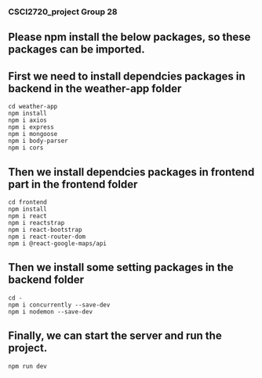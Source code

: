 ###  CSCI2720_project Group 28
## Please npm install the below packages, so these packages can be imported.

## First we need to install dependcies packages in backend in the weather-app folder
```
cd weather-app
npm install
npm i axios
npm i express
npm i mongoose
npm i body-parser
npm i cors
```

## Then we install dependcies packages in frontend part in the frontend folder
```
cd frontend
npm install
npm i react
npm i reactstrap
npm i react-bootstrap
npm i react-router-dom
npm i @react-google-maps/api
```

## Then we install some setting packages in the backend folder
```
cd - 
npm i concurrently --save-dev
npm i nodemon --save-dev
```

## Finally, we can start the server and run the project.
```
npm run dev
```
